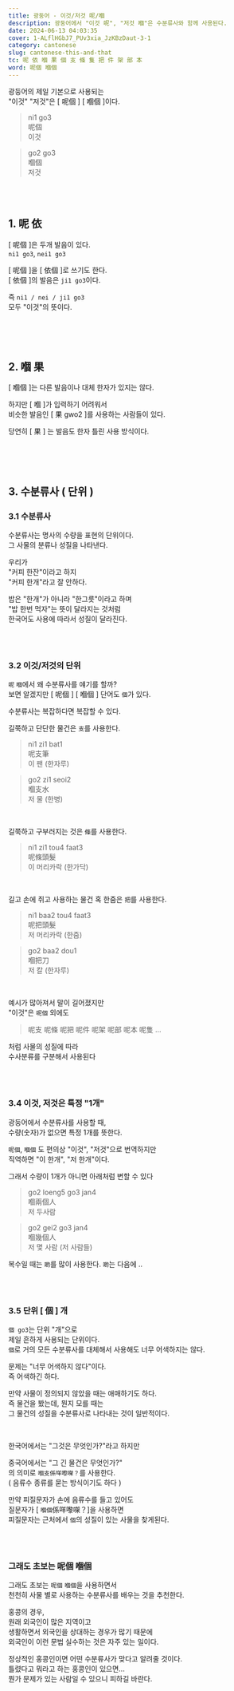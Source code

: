 ```yaml
---
title: 광둥어 - 이것/저것 呢/嗰
description: 광둥어에서 "이것 呢", "저것 嗰"은 수분류사와 함께 사용된다.
date: 2024-06-13 04:03:35
cover: 1-ALflHGbJ7_PUv3xia_JzKBzDaut-3-1
category: cantonese
slug: cantonese-this-and-that
tc: 呢 依 嗰 果 個 支 條 隻 把 件 架 部 本
word: 呢個 嗰個
---
```


광둥어의 제일 기본으로 사용되는  
"이것" "저것"은 [ 呢個 ] [ 嗰個 ]이다.

> ni1 go3  
> 呢個  
> 이것

> go2 go3  
> 嗰個  
> 저것

<br><br>

## 1. 呢 依

[ 呢個 ]은 두개 발음이 있다.  
`ni1 go3`, `nei1 go3`

[ 呢個 ]을 [ 依個 ]로 쓰기도 한다.  
[ 依個 ]의 발음은 `ji1 go3`이다.

즉 `ni1 / nei / ji1 go3`  
모두 "이것"의 뜻이다.

<br><br><br>

## 2. 嗰 果

[ 嗰個 ]는 다른 발음이나 대체 한자가 있지는 않다.

하지만 [ 嗰 ]가 입력하기 어려워서  
비슷한 발음인 [ 果 gwo2 ]를 사용하는 사람들이 있다.

당연히 [ 果 ] 는 발음도 한자 틀린 사용 방식이다.

<br><br><br>

## 3. 수분류사 ( 단위 )

### 3.1 수분류사

수분류사는 명사의 수량을 표현의 단위이다.  
그 사물의 분류나 성질을 나타낸다.

우리가  
"커피 한잔"이라고 하지  
"커피 한개"라고 잘 안하다.

밥은 "한개"가 아니라 "한그릇"이라고 하며  
"밥 한번 먹자"는 뜻이 달라지는 것처럼  
한국어도 사용에 따라서 성질이 달라진다.

<br><br>

### 3.2 이것/저것의 단위

`呢` `嗰`에서 왜 수분류사를 얘기를 할까?  
보면 알겠지만 [ 呢個 ] [ 嗰個 ] 단어도 `個`가 있다.

수분류사는 복잡하다면 복잡할 수 있다.

길쭉하고 단단한 물건은 `支`를 사용한다.

> ni1 zi1 bat1  
> 呢支筆  
> 이 팬 (한자루)

> go2 zi1 seoi2  
> 嗰支水  
> 저 물 (한병)

<br>

길쭉하고 구부러지는 것은 `條`를 사용한다.

> ni1 zi1 tou4 faat3  
> 呢條頭髮  
> 이 머리카락 (한가닥)

<br>

길고 손에 쥐고 사용하는 물건 혹 한줌은 `把`를 사용한다.

> ni1 baa2 tou4 faat3  
> 呢把頭髮  
> 저 머리카락 (한줌)

> go2 baa2 dou1  
> 嗰把刀  
> 저 칼 (한자루)

<br>

예시가 많아져서 말이 길어졌지만  
"이것"은 `呢個` 외에도

> 呢支 呢條 呢把 呢件 呢架 呢部 呢本 呢隻 ...

처럼 사물의 성질에 따라  
수사분류를 구분해서 사용된다

<br><br>

### 3.4 이것, 저것은 특정 "1개"

광둥어에서 수분류사를 사용할 때,  
수량(숫자)가 없으면 특정 1개를 뜻한다.

`呢個`, `嗰個` 도 편의상 "이것", "저것"으로 번역하지만  
직역하면 "이 한개", "저 한개"이다.

그래서 수량이 1개가 아니면 아래처럼 변할 수 있다

> go2 loeng5 go3 jan4  
> 嗰兩個人  
> 저 두사람

> go2 gei2 go3 jan4  
> 嗰幾個人  
> 저 몇 사람 (저 사람들)

복수일 때는 `啲`를 많이 사용한다. `啲`는 다음에 ..

<br><br>

### 3.5 단위 [ 個 ] 개

`個 go3`는 단위 "개"으로  
제일 흔하게 사용되는 단위이다.  
`個`로 거의 모든 수분류사를 대체해서 사용해도 너무 어색하지는 않다.

문제는 "너무 어색하지 않다"이다.  
즉 어색하긴 하다.

만약 사물이 정의되지 않았을 때는 애매하기도 하다.  
즉 물건을 봤는데, 뭔지 모를 때는  
그 물건의 성질을 수분류사로 나타내는 것이 일반적이다.

<br>

한국어에서는 "그것은 무엇인가?"라고 하지만

중국어에서는 "그 긴 물건은 무엇인가?"  
의 의미로 `嗰支係咩嚟㗎？`를 사용한다.  
( 음류수 종류를 묻는 방식이기도 하다 )

만약 피질문자가 손에 음류수를 들고 있어도  
질문자가 [ `嗰個`係咩嚟㗎？]을 사용하면  
피질문자는 근처에서 `個`의 성질이 있는 사물을 찾게된다.

<br><br>

### 그래도 초보는 呢個 嗰個

그래도 초보는 `呢個` `嗰個`을 사용하면서  
천천히 사물 별로 사용하는 수분류사를 배우는 것을 추천한다.

홍콩의 경우,  
원래 외국인이 많은 지역이고  
생활하면서 외국인을 상대하는 경우가 많기 때문에  
외국인이 이런 문법 실수하는 것은 자주 있는 일이다.

정상적인 홍콩인이면 어떤 수분류사가 맞다고 알려줄 것이다.  
틀렸다고 뭐라고 하는 홍콩인이 있으면...  
뭔가 문제가 있는 사람일 수 있으니 피하길 바란다.
